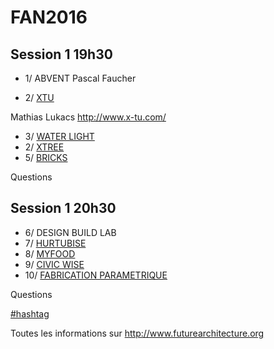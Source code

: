 # FAN2016

## Session 1 19h30 
* 1/ ABVENT
Pascal Faucher 

* 2/ [XTU](https://docs.google.com/presentation/d/17DYpqXpR3HmuEJ4oF-Gof9_0qj6E02IBxI3UiqKWEpM/pub?start=false&loop=false&delayms=20000)

Mathias Lukacs
http://www.x-tu.com/

* 3/ [WATER LIGHT](https://docs.google.com/presentation/d/1qKkCdSTU3F6Iv6sso_wQnNWXSYmh1d30t49DLGd81IA/pub?start=false&loop=false&delayms=20000)
* 2/ [XTREE](https://docs.google.com/presentation/d/1su_Nr9i0ye2EU48lFRsFDxSScbGZVsd9LceqsYwQc9A/pub?start=false&loop=false&delayms=20000)
* 5/ [BRICKS](https://docs.google.com/presentation/d/1D2qAtZK6_6hUHU1yL0wwyrVwaRoQMiHZqRjjuHgyO3M/pub?start=false&loop=false&delayms=20000)

Questions 

## Session 1 20h30
* 6/ DESIGN BUILD LAB
* 7/ [HURTUBISE](https://docs.google.com/presentation/d/1V79o86-8r0QcEO6P0W2H2T67IuU6v3QhcKkpAPjaaLU/pub?start=false&loop=false&delayms=20000)
* 8/ [MYFOOD](https://docs.google.com/presentation/d/1otuRNC45wvpaMAaYf7npgKEbH2I7tyDtqP6Egorm-RE/pub?start=false&loop=false&delayms=20000)
* 9/ [CIVIC WISE](https://docs.google.com/presentation/d/1S8rIMVbr5mWJUGX2_w1arw8bewu38Ooqh9rrujReK64/pub?start=false&loop=false&delayms=20000)
* 10/ [FABRICATION PARAMETRIQUE](https://docs.google.com/presentation/d/1Snv6ApnIENyoMrQQd602ZCGmq45_o59uYlmog1NMNcE/pub?start=false&loop=false&delayms=20000)

Questions 

[#hashtag](https://twitter.com/search?q=fanarchi)

Toutes les informations sur http://www.futurearchitecture.org
